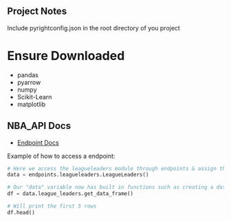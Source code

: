 ## Project Notes

Include pyrightconfig.json in the root directory of you project

# Ensure Downloaded

- pandas
- pyarrow
- numpy
- Scikit-Learn
- matplotlib

## NBA_API Docs

- [Endpoint Docs](https://github.com/swar/nba_api/tree/b25107891ecb86cb385c9dc6c2b79e7c08d31c06/docs/nba_api/stats/endpoints)

Example of how to access a endpoint:

```python
# Here we access the leagueleaders module through endpoints & assign the class to "data"
data = endpoints.leagueleaders.LeagueLeaders()

# Our "data" variable now has built in functions such as creating a dataframe for our data
df = data.league_leaders.get_data_frame()

# Will print the first 5 rows
df.head()
```
